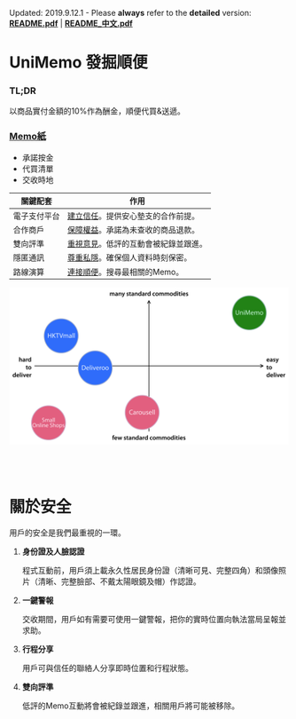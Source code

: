 Updated: 2019.9.12.1&nbsp;-&nbsp;Please <b>always</b> refer to the **detailed** version: **[README.pdf](https://github.com/xemexpress/UniMemo/blob/master/exported/README/README.pdf)** | **[README_中文.pdf](https://github.com/xemexpress/UniMemo/blob/master/exported/README/README_Chinese.pdf)**

# UniMemo 發掘順便

### TL;DR

以商品實付金額的10%作為酬金，順便代買&送遞。

### <u>Memo紙</u>

- 承諾按金
- 代買清單
- 交收時地

| 關鍵配套     | 作用                                  |
| ---------- | ------------------------------------- |
| 電子支付平台 | <u>建立信任</u>。提供安心墊支的合作前提。   |
| 合作商戶     | <u>保障權益</u>。承諾為未查收的商品退款。  |
| 雙向評準     | <u>重視意見</u>。低評的互動會被紀錄並跟進。|
| 隱匿通訊    | <u>尊重私隱</u>。確保個人資料時刻保密。    |
| 路線演算     | <u>連接順便</u>。搜尋最相關的Memo。      |

![Positioning](https://raw.githubusercontent.com/xemexpress/UniMemo/master/exported/README/Positioning.jpg)

<br/><br/>

# 關於安全

用戶的安全是我們最重視的一環。

1. **身份證及人臉認證**

   程式互動前，用戶須上載永久性居民身份證（清晰可見、完整四角）和頭像照片（清晰、完整臉部、不戴太陽眼鏡及帽）作認證。

2. **一鍵警報**

   交收期間，用戶如有需要可使用一鍵警報，把你的實時位置向執法當局呈報並求助。

3. **行程分享**

   用戶可與信任的聯絡人分享即時位置和行程狀態。

4. **雙向評準**

   低評的Memo互動將會被紀錄並跟進，相關用戶將可能被移除。